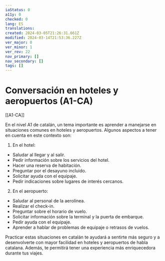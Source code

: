 ```yaml
---
iaStatus: 0
a11y: 0
checked: 0
lang: ES
translations: 
created: 2024-03-05T21:26:31.661Z
modified: 2024-03-14T21:53:36.227Z
ver_major: 0
ver_minor: 1
ver_rev: 22
nav_primary: []
nav_secondary: []
tags: []
---
```

# Conversación en hoteles y aeropuertos (A1-CA)

[[A1-CA]]

En el nivel A1 de catalán, un tema importante es aprender a manejarse en situaciones comunes en hoteles y aeropuertos. Algunos aspectos a tener en cuenta en este contexto son:

1. En el hotel:
- Saludar al llegar y al salir.
- Pedir información sobre los servicios del hotel.
- Hacer una reserva de habitación.
- Preguntar por el desayuno incluido.
- Solicitar ayuda con el equipaje.
- Pedir indicaciones sobre lugares de interés cercanos.

2. En el aeropuerto:
- Saludar al personal de la aerolínea.
- Realizar el check-in.
- Preguntar sobre el horario de vuelo.
- Solicitar información sobre la terminal y la puerta de embarque.
- Pedir ayuda con el equipaje.
- Aprender a hablar de problemas de equipaje o retrasos de vuelos.

Practicar estas situaciones en catalán te ayudará a sentirte más seguro y a desenvolverte con mayor facilidad en hoteles y aeropuertos de habla catalana. Además, te permitirá tener una experiencia más enriquecedora durante tus viajes.
